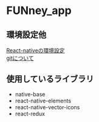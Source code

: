# FUNney_app

## 環境設定他
[React-nativeの環境設定](https://qiita.com/tekoneko1997/items/ab1254e4472802514190)  
[gitについて](https://hackmd.io/s/rJOM18-u7)

## 使用しているライブラリ
- native-base
- react-native-elements
- react-native-vector-icons
- react-redux


